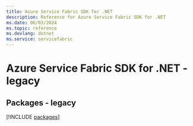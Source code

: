 ```yaml
---
title: Azure Service Fabric SDK for .NET
description: Reference for Azure Service Fabric SDK for .NET
ms.date: 06/03/2024
ms.topic: reference
ms.devlang: dotnet
ms.service: servicefabric
---
```

# Azure Service Fabric SDK for .NET - legacy
## Packages - legacy
[!INCLUDE [packages](service-fabric-index.md)]